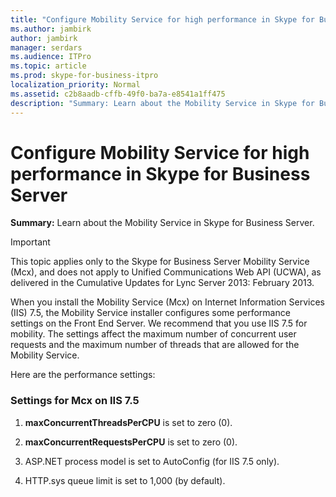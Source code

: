 ```yaml
---
title: "Configure Mobility Service for high performance in Skype for Business Server"
ms.author: jambirk
author: jambirk
manager: serdars
ms.audience: ITPro
ms.topic: article
ms.prod: skype-for-business-itpro
localization_priority: Normal
ms.assetid: c2b8aadb-cffb-49f0-ba7a-e8541a1ff475
description: "Summary: Learn about the Mobility Service in Skype for Business Server."
---
```


# Configure Mobility Service for high performance in Skype for Business Server
 
**Summary:** Learn about the Mobility Service in Skype for Business Server.
  
> [!IMPORTANT]
> This topic applies only to the Skype for Business Server Mobility Service (Mcx), and does not apply to Unified Communications Web API (UCWA), as delivered in the Cumulative Updates for Lync Server 2013: February 2013. 
  
When you install the Mobility Service (Mcx) on Internet Information Services (IIS) 7.5, the Mobility Service installer configures some performance settings on the Front End Server. We recommend that you use IIS 7.5 for mobility. The settings affect the maximum number of concurrent user requests and the maximum number of threads that are allowed for the Mobility Service.
  
Here are the performance settings:
  
### Settings for Mcx on IIS 7.5

1. **maxConcurrentThreadsPerCPU** is set to zero (0).
    
2. **maxConcurrentRequestsPerCPU** is set to zero (0).
    
3. ASP.NET process model is set to AutoConfig (for IIS 7.5 only).
    
4. HTTP.sys queue limit is set to 1,000 (by default).
    

